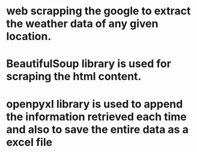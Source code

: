 # web scrapping the google to extract the weather data of any given location.
# BeautifulSoup library is used for scraping the html content.
# openpyxl library is used to append the information retrieved each time and also to save the entire data as a excel file
